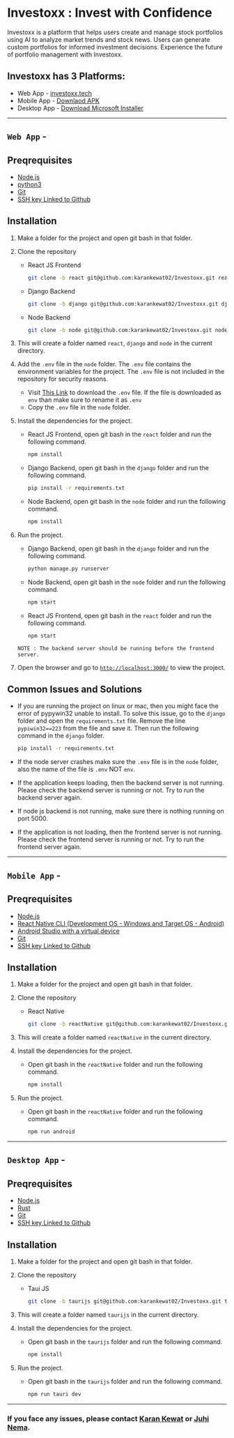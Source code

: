 # Investoxx : Invest with Confidence
Investoxx is a platform that helps users create and manage stock portfolios using AI to analyze market trends and stock news. Users can generate custom portfolios for informed investment decisions. Experience the future of portfolio management with Investoxx.

## Investoxx has 3 Platforms:
- Web App - [investoxx.tech](https://investoxx.tech)
- Mobile App - [Downlaod APK](https://investoxx-assets.oss-ap-south-1.aliyuncs.com/Investoxx.apk)
- Desktop App - [Download Microsoft Installer](https://investoxx-assets.oss-ap-south-1.aliyuncs.com/Investoxx.msi)

---

## `Web App` - 
## Preqrequisites
- [Node.js](https://nodejs.org/en/)
- [python3](https://www.python.org/downloads/)
- [Git](https://git-scm.com/downloads)
- [SSH key Linked to Github](https://help.github.com/en/github/authenticating-to-github/connecting-to-github-with-ssh)


## Installation

1. Make a folder for the project and open git bash in that folder.
2. Clone the repository 
    - React JS Frontend
        ```bash
        git clone -b react git@github.com:karankewat02/Investoxx.git react
        ```
    - Django Backend
        ```bash
        git clone -b django git@github.com:karankewat02/Investoxx.git django
        ```
    - Node Backend
        ```bash
        git clone -b node git@github.com:karankewat02/Investoxx.git node
        ```

3. This will create a folder named `react`, `django` and `node` in the current directory.

4. Add the `.env` file in the `node` folder. The `.env` file contains the environment variables for the project. The `.env` file is not included in the repository for security reasons.

    - Visit [This Link](https://investoxx-assets.oss-ap-south-1.aliyuncs.com/.env) to download the `.env` file. If the file is downloaded as `env` than make sure to rename it as `.env`
    - Copy the `.env` file in the `node` folder.


5. Install the dependencies for the project.

    - React JS Frontend, open git bash in the `react` folder and run the following command.
        ```bash
        npm install
        ```

    - Django Backend, open git bash in the `django` folder and run the following command.
        ```bash
        pip install -r requirements.txt
        ```

    - Node Backend, open git bash in the `node` folder and run the following command.
        ```bash
        npm install
        ```

6. Run the project.
    
    - Django Backend, open git bash in the `django` folder and run the following command.
        ```bash
        python manage.py runserver
        ```
    
    - Node Backend, open git bash in the `node` folder and run the following command.
        ```bash
        npm start
        ```
    - React JS Frontend, open git bash in the `react` folder and run the following command.
        ```bash
        npm start
        ```
    
    ```
    NOTE : The backend server should be running before the frontend server.
    ```



7. Open the browser and go to [`http://localhost:3000/`](http://localhost:3000/) to view the project.

## Common Issues and Solutions

- If you are running the project on linux or mac, then you might face the error of pypywin32 unable to install. To solve this issue, go to the `django` folder and open the `requirements.txt` file. Remove the line `pypiwin32==223` from the file and save it. Then run the following command in the `django` folder.
    ```bash
    pip install -r requirements.txt
    ```
- If the node server crashes make sure the `.env` file is in the `node` folder, also the name of the file is `.env` NOT `env`.
- If the application keeps loading, then the backend server is not running. Please check the backend server is running or not. Try to run the backend server again.

- If node js backend is not running, make sure there is nothing running on port 5000.

- If the application is not loading, then the frontend server is not running. Please check the frontend server is running or not. Try to run the frontend server again.




---

## `Mobile App` - 
## Preqrequisites
- [Node.js](https://nodejs.org/en/)
- [React Native CLI (Development OS - Windows and Target OS - Android)](https://reactnative.dev/docs/environment-setup)
- [Android Studio with a virtual device](https://developer.android.com/studio/run/managing-avds)
- [Git](https://git-scm.com/downloads)
- [SSH key Linked to Github](https://help.github.com/en/github/authenticating-to-github/connecting-to-github-with-ssh)


## Installation

1. Make a folder for the project and open git bash in that folder.
2. Clone the repository 
    - React Native 
        ```bash
        git clone -b reactNative git@github.com:karankewat02/Investoxx.git reactNative
        ```


3. This will create a folder named `reactNative` in the current directory.


4. Install the dependencies for the project.

    - Open git bash in the `reactNative` folder and run the following command.
        ```bash
        npm install
        ```

5. Run the project.
    
    - Open git bash in the `reactNative` folder and run the following command.
        ```bash
        npm run android
        ```
    


---

## `Desktop App` - 
## Preqrequisites
- [Node.js](https://nodejs.org/en/)
- [Rust](https://www.rust-lang.org/tools/install)
- [Git](https://git-scm.com/downloads)
- [SSH key Linked to Github](https://help.github.com/en/github/authenticating-to-github/connecting-to-github-with-ssh)


## Installation

1. Make a folder for the project and open git bash in that folder.
2. Clone the repository 
    - Taui JS
        ```bash
        git clone -b taurijs git@github.com:karankewat02/Investoxx.git taurijs 
        ```


3. This will create a folder named `taurijs` in the current directory.


4. Install the dependencies for the project.

    - Open git bash in the `taurijs` folder and run the following command.
        ```bash
        npm install
        ```

5. Run the project.
    
    - Open git bash in the `taurijs` folder and run the following command.
        ```bash
        npm run tauri dev
        ```
---    

### If you face any issues, please contact [Karan Kewat](mailto:karankewat2911@gmail.com) or [Juhi Nema](mailto:juhinema200@gmail.com).
